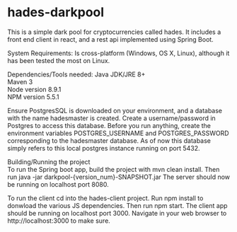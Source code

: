 # hades-darkpool
This is a simple dark pool for cryptocurrencies called hades. It includes a front end client in react, and a rest api implemented using Spring Boot.

System Requirements:
Is cross-platform (Windows, OS X, Linux), although it has been tested the most on Linux.

Dependencies/Tools needed:
Java JDK/JRE 8+<br />
Maven 3 <br />
Node version 8.9.1 <br />
NPM version 5.5.1 <br />

Ensure PostgresSQL is downloaded on your environment, and a database with the name hadesmaster is created.
Create a username/password in Postgres to access this database. Before you run anything, create the environment variables
POSTGRES_USERNAME and POSTGRES_PASSWORD corresponding to the hadesmaster database. As of now this database simply refers to this local postgres instance running on port 5432. <br />

Building/Running the project <br />
To run the Spring boot app, build the project with mvn clean install.
Then run java -jar darkpool-{version_num}-SNAPSHOT.jar The server should now be running on localhost port 8080.

To run the client cd into the hades-client project. Run npm install to donwload the various JS dependencies. Then
run npm start. The client app should be running on localhost port 3000. Navigate in your web browser to http://localhost:3000 to make sure.



